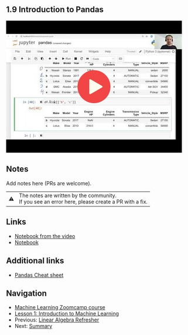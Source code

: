 ## 1.9 Introduction to Pandas

<a href="https://www.youtube.com/watch?v=0j3XK5PsnxA&list=PL3MmuxUbc_hIhxl5Ji8t4O6lPAOpHaCLR&index=9"><img src="images/thumbnail-1-09.jpg"></a>


## Notes


Add notes here (PRs are welcome).

<table>
   <tr>
      <td>⚠️</td>
      <td>
         The notes are written by the community. <br>
         If you see an error here, please create a PR with a fix.
      </td>
   </tr>
</table>

## Links

* [Notebook from the video](notebooks/09-pandas.ipynb)
* [Notebook](https://github.com/alexeygrigorev/mlbookcamp-code/blob/master/appendix-d-pandas.ipynb)

## Additional links

* [Pandas Cheat sheet](https://www.datacamp.com/community/blog/python-pandas-cheat-sheet)

## Navigation

* [Machine Learning Zoomcamp course](../)
* [Lesson 1: Introduction to Machine Learning](./)
* Previous: [Linear Algebra Refresher](08-linear-algebra.md)
* Next: [Summary](10-summary.md)
